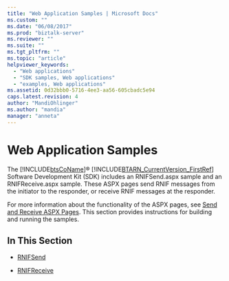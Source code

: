 ```yaml
---
title: "Web Application Samples | Microsoft Docs"
ms.custom: ""
ms.date: "06/08/2017"
ms.prod: "biztalk-server"
ms.reviewer: ""
ms.suite: ""
ms.tgt_pltfrm: ""
ms.topic: "article"
helpviewer_keywords: 
  - "Web applications"
  - "SDK samples, Web applications"
  - "examples, Web applications"
ms.assetid: 0d32bbb0-5716-4ee3-aa56-605cbadc5e94
caps.latest.revision: 4
author: "MandiOhlinger"
ms.author: "mandia"
manager: "anneta"
---
```

# Web Application Samples
The [!INCLUDE[btsCoName](../../includes/btsconame-md.md)]® [!INCLUDE[BTARN_CurrentVersion_FirstRef](../../includes/btarn-currentversion-firstref-md.md)] Software Development Kit (SDK) includes an RNIFSend.aspx sample and an RNIFReceive.aspx sample. These ASPX pages send RNIF messages from the initiator to the responder, or receive RNIF messages at the responder.  
  
 For more information about the functionality of the ASPX pages, see [Send and Receive ASPX Pages](../../adapters-and-accelerators/accelerator-rosettanet/send-and-receive-aspx-pages.md). This section provides instructions for building and running the samples.  
  
## In This Section  
  
-   [RNIFSend](../../adapters-and-accelerators/accelerator-rosettanet/rnifsend.md)  
  
-   [RNIFReceive](../../adapters-and-accelerators/accelerator-rosettanet/rnifreceive.md)